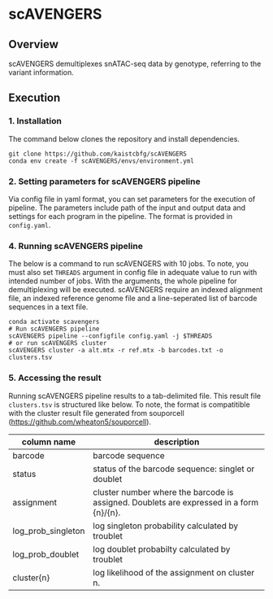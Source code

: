 # scAVENGERS

## Overview
scAVENGERS demultiplexes snATAC-seq data by genotype, referring to the variant information.

## Execution
### 1. Installation
The command below clones the repository and install dependencies.
```
git clone https://github.com/kaistcbfg/scAVENGERS
conda env create -f scAVENGERS/envs/environment.yml
```

### 2. Setting parameters for scAVENGERS pipeline
Via config file in yaml format, you can set parameters for the execution of pipeline. The parameters include path of the input and output data and settings for each program in the pipeline. The format is provided in `config.yaml`. 

### 4. Running scAVENGERS pipeline
The below is a command to run scAVENGERS with 10 jobs. To note, you must also set `THREADS` argument in config file in adequate value to run with intended number of jobs. With the arguments, the whole pipeline for demultiplexing will be executed. scAVENGERS require an indexed alignment file, an indexed reference genome file and a line-seperated list of barcode sequences in a text file.
```
conda activate scavengers
# Run scAVENGERS pipeline
scAVENGERS pipeline --configfile config.yaml -j $THREADS
# or run scAVENGERS cluster
scAVENGERS cluster -a alt.mtx -r ref.mtx -b barcodes.txt -o clusters.tsv
```

### 5. Accessing the result
Running scAVENGERS pipeline results to a tab-delimited file. This result file `clusters.tsv` is structured like below. To note, the format is compatitible with the cluster result file generated from souporcell (https://github.com/wheaton5/souporcell).

|column name|description|
|---|---|
|barcode|barcode sequence|
|status|status of the barcode sequence: singlet or doublet|
|assignment|cluster number where the barcode is assigned. Doublets are expressed in a form {n}/{n}.|
|log_prob_singleton|log singleton probability calculated by troublet|
|log_prob_doublet|log doublet probabilty calculated by troublet|
|cluster{n}|log likelihood of the assignment on cluster n.|